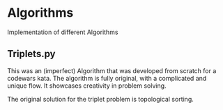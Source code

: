 # Algorithms
Implementation of different Algorithms

## Triplets.py
This was an (imperfect) Algorithm that was developed from scratch for a codewars kata. The algorithm is fully original, with a complicated and unique flow. It showcases creativity in problem solving. 

The original solution for the triplet problem is topological sorting.
